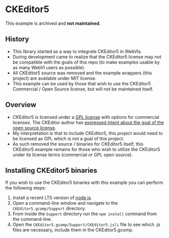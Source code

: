# CKEditor5

This example is archived and **not maintained**.

## History

- This library started as a way to integrate CKEditor5 in WebVIs.
- During development came to realize that the CKEditor5 license may not be compatible with the goals of this repo (to make examples usable by as many WebVI users as possible).
- All CKEditor5 source was removed and the example wrappers (this project) are available under MIT license.
- This example can be used by those that wish to use the CKEditor5 Commercial / Open Source license, but will not be maintained itself.

## Overview

- CKEditor5 is licensed under a [GPL license](https://ckeditor.com/legal/ckeditor-oss-license/) with options for commercial licenses. The CKEditor author has [expressed intent about the goal of the open source license](https://github.com/ckeditor/ckeditor5/issues/991#issuecomment-389812759).
- My interpretation is that to include CKEditor5, this project would need to be licensed as GPL which is not a goal of this project.
- As such removed the source / binaries for CKEditor5 itself, this CKEditor5 example remains for those who wish to utilize the CKEditor5 under its license terms (commercial or GPL open source).

## Installing CKEditor5 binaries

If you wish to use the CKEditor5 binaries with this example you can perform the following steps:

1. Install a recent LTS version of [node.js](https://nodejs.org/en/download/).
2. Open a command-line window and navigate to the `CKEditor5.gcomp/Support` directory.
3. From inside the `Support` directory run the `npm install` command from the command-line.
4. Open the `CKEditor5.gcomp/Support/CKEditor5.jsli` file to see which .js files are necessary, include them in the CKEditor5.gcomp.
